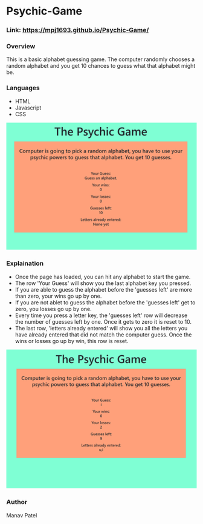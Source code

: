 # Psychic-Game

### Link:  https://mpj1693.github.io/Psychic-Game/

### Overview

This is a basic alphabet guessing game. The computer randomly chooses a random alphabet and you get 10 chances to guess what that alphabet might be.

### Languages

* HTML
* Javascript
* CSS

![Psychic-Game-Screenshot1](assets/images/capture1.PNG)


### Explaination

* Once the page has loaded, you can hit any alphabet to start the game.
* The row 'Your Guess' will show you the last alphabet key you pressed.
* If you are able to guess the alphabet before the 'guesses left' are more than zero, your wins go up by one.
* If you are not ablet to guess the alphabet before the 'guesses left' get to zero, you losses go up by one.
* Every time you press a letter key, the 'guesses left' row will decrease the number of guesses left by one. Once it gets to zero it is reset to 10.
* The last row, 'letters already entered' will show you all the letters you have already entered that did not match the computer guess.
Once the wins or losses go up by win, this row is reset.


![Psychic-Game-Screenshot](assets/images/Capture.PNG)


### Author

Manav Patel
